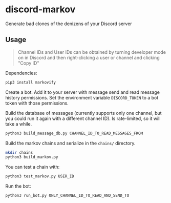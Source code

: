 # discord-markov
Generate bad clones of the denizens of your Discord server

## Usage

> Channel IDs and User IDs can be obtained by turning
> developer mode on in Discord and then right-clicking
> a user or channel and clicking "Copy ID"

Dependencies:
``` sh
pip3 install markovify
```

Create a bot. Add it to your server with message send
and read message history permissions. Set the environment variable `DISCORD_TOKEN` to a bot token with those permissions.


Build the database of messages (currently supports only one channel, but you could run it again with a different channel ID). Is rate-limited, so it will take a while.
``` sh
python3 build_message_db.py CHANNEL_ID_TO_READ_MESSAGES_FROM
```

Build the markov chains and serialize in the `chains/` directory.
``` sh
mkdir chains
python3 build_markov.py
```

You can test a chain with:

``` sh
python3 test_markov.py USER_ID
```

Run the bot:
``` sh
python3 run_bot.py ONLY_CHANNEL_ID_TO_READ_AND_SEND_TO
```
